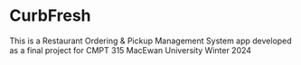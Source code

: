 # CurbFresh

This is a Restaurant Ordering & Pickup Management System app developed as a final project for
CMPT 315 MacEwan University Winter 2024
